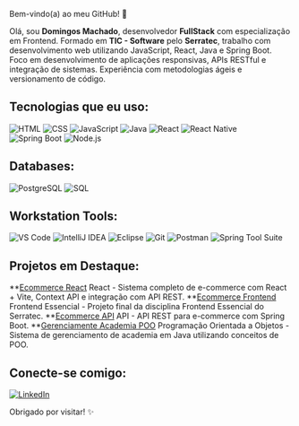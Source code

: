 Bem-vindo(a) ao meu GitHub! 👋

Olá, sou **Domingos Machado**, desenvolvedor **FullStack** com especialização em Frontend. Formado em **TIC - Software** pelo **Serratec**, trabalho com desenvolvimento web utilizando JavaScript, React, Java e Spring Boot.
Foco em desenvolvimento de aplicações responsivas, APIs RESTful e integração de sistemas. Experiência com metodologias ágeis e versionamento de código.

## Tecnologias que eu uso:

![HTML](https://img.shields.io/badge/-HTML-E34F26?style=flat-square&logo=html5&logoColor=white)
![CSS](https://img.shields.io/badge/-CSS-1572B6?style=flat-square&logo=css3&logoColor=white)
![JavaScript](https://img.shields.io/badge/-JavaScript-F7DF1E?style=flat-square&logo=javascript&logoColor=black)
![Java](https://img.shields.io/badge/-Java-007396?style=flat-square&logo=java&logoColor=white)
![React](https://img.shields.io/badge/-React-61DAFB?style=flat-square&logo=react&logoColor=black)
![React Native](https://img.shields.io/badge/-React%20Native-61DAFB?style=flat-square&logo=react&logoColor=black)
![Spring Boot](https://img.shields.io/badge/-Spring%20Boot-6DB33F?style=flat-square&logo=spring&logoColor=white)
![Node.js](https://img.shields.io/badge/-Node.js-339933?style=flat-square&logo=node.js&logoColor=white)

## Databases:

![PostgreSQL](https://img.shields.io/badge/-PostgreSQL-336791?style=flat-square&logo=postgresql&logoColor=white)
![SQL](https://img.shields.io/badge/-SQL-4479A1?style=flat-square&logo=mysql&logoColor=white)

## Workstation Tools:

![VS Code](https://img.shields.io/badge/-VS%20Code-007ACC?style=flat-square&logo=visual-studio-code&logoColor=white)
![IntelliJ IDEA](https://img.shields.io/badge/-IntelliJ%20IDEA-000000?style=flat-square&logo=intellij-idea&logoColor=white)
![Eclipse](https://img.shields.io/badge/-Eclipse-2C2255?style=flat-square&logo=eclipse&logoColor=white)
![Git](https://img.shields.io/badge/-Git-F05032?style=flat-square&logo=git&logoColor=white)
![Postman](https://img.shields.io/badge/-Postman-FF6C37?style=flat-square&logo=postman&logoColor=white)
![Spring Tool Suite](https://img.shields.io/badge/-Spring%20Tool%20Suite-6DB33F?style=flat-square&logo=spring&logoColor=white)

## Projetos em Destaque:

**[Ecommerce React](https://github.com/DomingosMachado/projeto-final-react-g3) React - Sistema completo de e-commerce com React + Vite, Context API e integração com API REST.
**[Ecommerce Frontend](https://github.com/Just-Jp/Final-FrontEnd) Frontend Essencial - Projeto final da disciplina Frontend Essencial do Serratec.
**[Ecommerce API](https://github.com/DomingosMachado/projetofinal-api-g4) API - API REST para e-commerce com Spring Boot.
**[Gerenciamente Academia POO](https://github.com/bernardoennes/trabalho-poo-academia) Programação Orientada a Objetos - Sistema de gerenciamento de academia em Java utilizando conceitos de POO.


## Conecte-se comigo:

[![LinkedIn](https://img.shields.io/badge/-LinkedIn-0077B5?style=flat-square&logo=linkedin&logoColor=white)](https://linkedin.com/in/seu-perfil)

Obrigado por visitar! ✨
